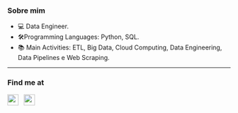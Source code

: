 
### Sobre mim
- 💻 Data Engineer.
- 🛠️Programming Languages: Python, SQL.
- 📚 Main Activities: ETL, Big Data, Cloud Computing, Data Engineering, Data Pipelines e Web Scraping.

----
### Find me at
<p align='left'>
   <a href="https://www.linkedin.com/in/gabrielpedrosati" target="_blank"><img height="25" src="https://img.shields.io/badge/LinkedIn-0077B5?style=for-the-badge&logo=linkedin&logoColor=white"></a>&nbsp;&nbsp;
<!-- <p align='left'> -->
<a href="mailto:gabrielpedrosati@gmail.com" target="_blank"><img height="25" src="https://img.shields.io/badge/Gmail-D14836?style=for-the-badge&logo=gmail&logoColor=white"></a>&nbsp;&nbsp;
